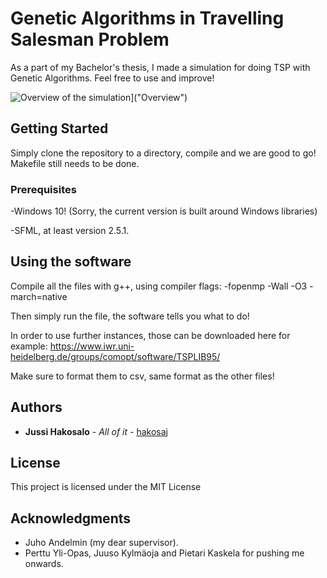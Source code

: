 # Genetic Algorithms in Travelling Salesman Problem

As a part of my Bachelor's thesis, I made a simulation for doing TSP with Genetic Algorithms. Feel free to use and improve!

![Overview of the simulation](https://github.com/hakosaj/KandiTSP/simulation.PNG)]("Overview")




## Getting Started

Simply clone the repository to a directory, compile and we are good to go! Makefile still needs to be done. 

### Prerequisites


-Windows 10! (Sorry, the current version is built around Windows libraries)

-SFML, at least version 2.5.1.


## Using the software

Compile all the files with g++, using compiler flags:
-fopenmp
-Wall
-O3
-march=native


Then simply run the file, the software tells you what to do!

In order to use further instances, those can be downloaded here for example: https://www.iwr.uni-heidelberg.de/groups/comopt/software/TSPLIB95/

Make sure to format them to csv, same format as the other files!


## Authors

* **Jussi Hakosalo** - *All of it* - [hakosaj](https://github.com/hakosaj)

## License

This project is licensed under the MIT License 

## Acknowledgments

* Juho Andelmin (my dear supervisor).
* Perttu Yli-Opas, Juuso Kylmäoja and Pietari Kaskela for pushing me onwards.
